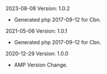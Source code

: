 2023-08-08 Version: 1.0.2
- Generated php 2017-09-12 for Cbn.

2021-05-06 Version: 1.0.1
- Generated php 2017-09-12 for Cbn.

2020-12-29 Version: 1.0.0
- AMP Version Change.

